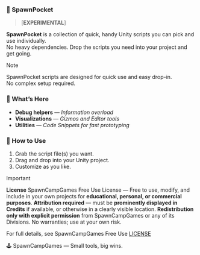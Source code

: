 ### 🧰 SpawnPocket
> [**EXPERIMENTAL**] 

**SpawnPocket** is a collection of quick, handy Unity scripts you can pick and use individually.  
No heavy dependencies. Drop the scripts you need into your project and get going.

> [!NOTE]  
> SpawnPocket scripts are designed for quick use and easy drop-in.  
> No complex setup required.

### 🔎 What’s Here
- **Debug helpers** — *Information overload*
- **Visualizations** — *Gizmos and Editor tools*  
- **Utilities** — *Code Snippets for fast prototyping*  

### 📓 How to Use
1. Grab the script file(s) you want.  
2. Drag and drop into your Unity project.  
3. Customize as you like.

> [!IMPORTANT]
> **License**
> SpawnCampGames Free Use License — Free to use, modify, and include in your own projects for **educational, personal, or commercial purposes**.
> **Attribution required** — must be **prominently displayed in Credits** if available, or otherwise in a clearly visible location.
> **Redistribution only with explicit permission** from SpawnCampGames or any of its Divisions. No warranties; use at your own risk.

For full details, see SpawnCampGames Free Use [LICENSE](./LICENSE.md)

🕹️ SpawnCampGames — Small tools, big wins.
